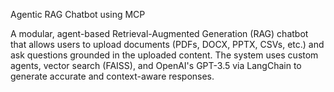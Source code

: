 Agentic RAG Chatbot using MCP

A modular, agent-based Retrieval-Augmented Generation (RAG) chatbot that allows users to upload documents (PDFs, DOCX, PPTX, CSVs, etc.) and ask questions grounded in the uploaded content. The system uses custom agents, vector search (FAISS), and OpenAI's GPT-3.5 via LangChain to generate accurate and context-aware responses.
